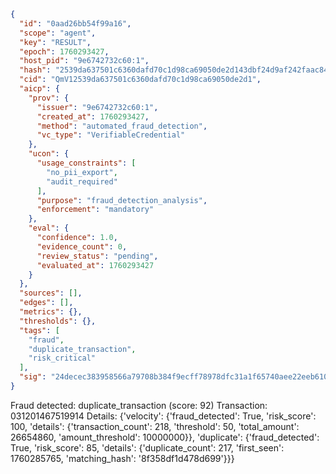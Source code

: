 ```json
{
  "id": "0aad26bb54f99a16",
  "scope": "agent",
  "key": "RESULT",
  "epoch": 1760293427,
  "host_pid": "9e6742732c60:1",
  "hash": "2539da637501c6360dafd70c1d98ca69050de2d143dbf24d9af242faac84cac0",
  "cid": "QmV12539da637501c6360dafd70c1d98ca69050de2d1",
  "aicp": {
    "prov": {
      "issuer": "9e6742732c60:1",
      "created_at": 1760293427,
      "method": "automated_fraud_detection",
      "vc_type": "VerifiableCredential"
    },
    "ucon": {
      "usage_constraints": [
        "no_pii_export",
        "audit_required"
      ],
      "purpose": "fraud_detection_analysis",
      "enforcement": "mandatory"
    },
    "eval": {
      "confidence": 1.0,
      "evidence_count": 0,
      "review_status": "pending",
      "evaluated_at": 1760293427
    }
  },
  "sources": [],
  "edges": [],
  "metrics": {},
  "thresholds": {},
  "tags": [
    "fraud",
    "duplicate_transaction",
    "risk_critical"
  ],
  "sig": "24decec383958566a79708b384f9ecff78978dfc31a1f65740aee22eeb610259"
}
```

Fraud detected: duplicate_transaction (score: 92)
Transaction: 031201467519914
Details: {'velocity': {'fraud_detected': True, 'risk_score': 100, 'details': {'transaction_count': 218, 'threshold': 50, 'total_amount': 26654860, 'amount_threshold': 10000000}}, 'duplicate': {'fraud_detected': True, 'risk_score': 85, 'details': {'duplicate_count': 217, 'first_seen': 1760285765, 'matching_hash': '8f358df1d478d699'}}}